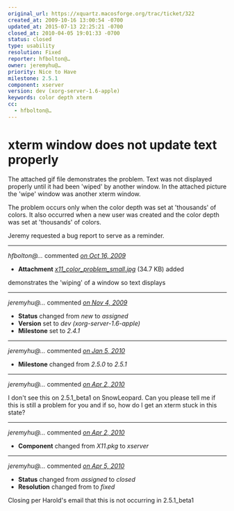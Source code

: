 ```yaml
---
original_url: https://xquartz.macosforge.org/trac/ticket/322
created_at: 2009-10-16 13:00:54 -0700
updated_at: 2015-07-13 22:25:21 -0700
closed_at: 2010-04-05 19:01:33 -0700
status: closed
type: usability
resolution: Fixed
reporter: hfbolton@…
owner: jeremyhu@…
priority: Nice to Have
milestone: 2.5.1
component: xserver
version: dev (xorg-server-1.6-apple)
keywords: color depth xterm
cc:
  - hfbolton@…
---
```


xterm window does not update text properly
==========================================


The attached gif file demonstrates the problem. Text was not displayed properly until it had been 'wiped' by another window. In the attached picture the 'wipe' window was another xterm window.

The problem occurs only when the color depth was set at 'thousands' of colors. It also occurred when a new user was created and the color depth was set at 'thousands' of colors.

Jeremy requested a bug report to serve as a reminder.



---

*hfbolton@…* commented *[on Oct 16, 2009](https://xquartz.macosforge.org/trac/attachment/ticket/322/x11_color_problem_small.jpg "October 16, 2009 at 1:01 PM PDT")*

-   **Attachment** *[x11\_color\_problem\_small.jpg](../attachment/ticket/322/x11_color_problem_small.jpg)* (34.7 KB) added

demonstrates the 'wiping' of a window so text displays



---

*jeremyhu@…* commented *[on Nov 4, 2009](https://xquartz.macosforge.org/trac/ticket/322#comment:1 "November 4, 2009 at 6:50 PM PST")*

-   **Status** changed from *new* to *assigned*
-   **Version** set to *dev (xorg-server-1.6-apple)*
-   **Milestone** set to *2.4.1*



---

*jeremyhu@…* commented *[on Jan 5, 2010](https://xquartz.macosforge.org/trac/ticket/322#comment:2 "January 5, 2010 at 7:09 PM PST")*

-   **Milestone** changed from *2.5.0* to *2.5.1*



---

*jeremyhu@…* commented *[on Apr 2, 2010](https://xquartz.macosforge.org/trac/ticket/322#comment:3 "April 2, 2010 at 9:06 PM PDT")*

I don't see this on 2.5.1\_beta1 on SnowLeopard. Can you please tell me if this is still a problem for you and if so, how do I get an xterm stuck in this state?



---

*jeremyhu@…* commented *[on Apr 2, 2010](https://xquartz.macosforge.org/trac/ticket/322#comment:4 "April 2, 2010 at 11:17 PM PDT")*

-   **Component** changed from *X11.pkg* to *xserver*



---

*jeremyhu@…* commented *[on Apr 5, 2010](https://xquartz.macosforge.org/trac/ticket/322#comment:5 "April 5, 2010 at 7:01 PM PDT")*

-   **Status** changed from *assigned* to *closed*
-   **Resolution** changed from to *fixed*

Closing per Harold's email that this is not occurring in 2.5.1\_beta1



